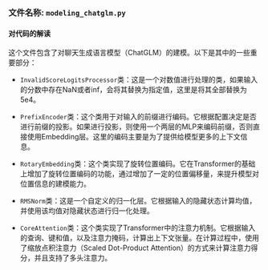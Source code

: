 ### 文件名称: `modeling_chatglm.py`

#### 对代码的解读

这个文件包含了对聊天生成语言模型（ChatGLM）的建模。以下是其中的一些重要部分：

- `InvalidScoreLogitsProcessor`类：这是一个对数值进行处理的类，如果输入的分数中存在NaN或者inf，会将其替换为指定值，这里是将其全部替换为5e4。

- `PrefixEncoder`类：这个类用于对输入的前缀进行编码。它根据配置决定是否进行前缀的投影。如果进行投影，则使用一个两层的MLP来编码前缀，否则直接使用Embedding层。这里的编码主要是为了提供给模型更多的上下文信息。

- `RotaryEmbedding`类：这个类实现了旋转位置编码。它在Transformer的基础上增加了旋转位置编码的功能，通过增加了一定的位置偏移量，来提升模型对位置信息的建模能力。

- `RMSNorm`类：这是一个自定义的归一化层。它根据输入的隐藏状态计算均值，并使用该均值对隐藏状态进行归一化处理。

- `CoreAttention`类：这个类实现了Transformer中的注意力机制。它根据输入的查询、键和值，以及注意力掩码，计算出上下文张量。在计算过程中，使用了缩放点积注意力（Scaled Dot-Product Attention）的方式来计算注意力得分，并且支持了多头注意力。